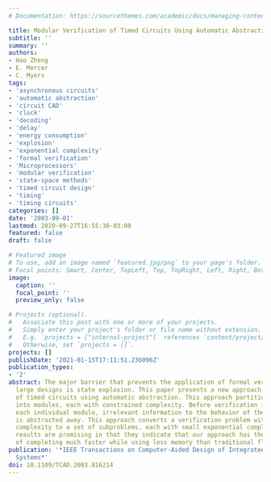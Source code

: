 ```yaml
---
# Documentation: https://sourcethemes.com/academic/docs/managing-content/

title: Modular Verification of Timed Circuits Using Automatic Abstraction
subtitle: ''
summary: ''
authors:
- Hao Zheng
- E. Mercer
- C. Myers
tags:
- 'asynchronous circuits'
- 'automatic abstraction'
- 'circuit CAD'
- 'clock'
- 'decoding'
- 'delay'
- 'energy consumption'
- 'explosion'
- 'exponential complexity'
- 'formal verification'
- 'Microprocessors'
- 'modular verification'
- 'state-space methods'
- 'timed circuit design'
- 'timing'
- 'timing circuits'
categories: []
date: '2003-09-01'
lastmod: 2020-09-27T16:55:30-03:00
featured: false
draft: false

# Featured image
# To use, add an image named `featured.jpg/png` to your page's folder.
# Focal points: Smart, Center, TopLeft, Top, TopRight, Left, Right, BottomLeft, Bottom, BottomRight.
image:
  caption: ''
  focal_point: ''
  preview_only: false

# Projects (optional).
#   Associate this post with one or more of your projects.
#   Simply enter your project's folder or file name without extension.
#   E.g. `projects = ["internal-project"]` references `content/project/deep-learning/index.md`.
#   Otherwise, set `projects = []`.
projects: []
publishDate: '2021-01-15T17:11:51.236096Z'
publication_types:
- '2'
abstract: The major barrier that prevents the application of formal verification to
  large designs is state explosion. This paper presents a new approach for verification
  of timed circuits using automatic abstraction. This approach partitions the design
  into modules, each with constrained complexity. Before verification is applied to
  each individual module, irrelevant information to the behavior of the selected module
  is abstracted away. This approach converts a verification problem with big exponential
  complexity to a set of subproblems, each with small exponential complexity. Experimental
  results are promising in that they indicate that our approach has the potential
  of completing much faster while using less memory than traditional flat analysis.
publication: '*IEEE Transactions on Computer-Aided Design of Integrated Circuits and
  Systems*'
doi: 10.1109/TCAD.2003.816214
---
```

